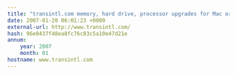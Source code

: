 ```yaml
---
title: "transintl.com memory, hard drive, processor upgrades for Mac or PC computers."
date: 2007-01-20 06:01:23 +0000
external-url: http://www.transintl.com/
hash: 96e0437f48ea8fc76c83c5a10e47d21e
annum:
    year: 2007
    month: 01
hostname: www.transintl.com
---
```



